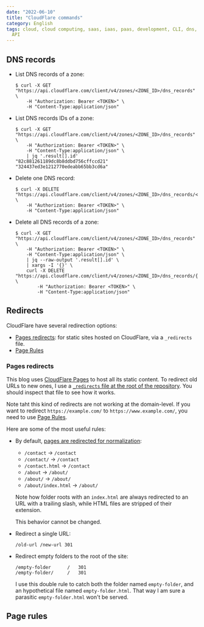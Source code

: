 ```yaml
---
date: "2022-06-10"
title: "CloudFlare commands"
category: English
tags: cloud, cloud computing, saas, iaas, paas, development, CLI, dns, cloudflare,
  API
---
```


## DNS records

- List DNS records of a zone:

  ```shell-session
  $ curl -X GET "https://api.cloudflare.com/client/v4/zones/<ZONE_ID>/dns_records" \
      -H "Authorization: Bearer <TOKEN>" \
      -H "Content-Type:application/json"
  ```

- List DNS records IDs of a zone:

  ```shell-session
  $ curl -X GET "https://api.cloudflare.com/client/v4/zones/<ZONE_ID>/dns_records" \
      -H "Authorization: Bearer <TOKEN>" \
      -H "Content-Type:application/json" \
      | jq '.result[].id'
  "82c881261189dc8b8ddbd756cffccd21"
  "324437ed3e1212770edeabb65bb3cd6a"
  ```

- Delete one DNS record:

  ```shell-session
  $ curl -X DELETE "https://api.cloudflare.com/client/v4/zones/<ZONE_ID>/dns_records/<RECORD_ID>" \
      -H "Authorization: Bearer <TOKEN>" \
      -H "Content-Type:application/json"
  ```

- Delete all DNS records of a zone:

  ```shell-session
  $ curl -X GET "https://api.cloudflare.com/client/v4/zones/<ZONE_ID>/dns_records" \
      -H "Authorization: Bearer <TOKEN>" \
      -H "Content-Type:application/json" \
      | jq --raw-output '.result[].id' \
      | xargs -I '{}' \
      curl -X DELETE "https://api.cloudflare.com/client/v4/zones/<ZONE_ID>/dns_records/{}" \
          -H "Authorization: Bearer <TOKEN>" \
          -H "Content-Type:application/json"
  ```

## Redirects

CloudFlare have several redirection options:
- [Pages redirects](https://developers.cloudflare.com/pages/platform/redirects/): for static sites hosted on CloudFlare, via a `_redirects` file.
- [Page Rules](https://support.cloudflare.com/hc/en-us/articles/200172286-Configuring-URL-forwarding-or-redirects-with-Cloudflare-Page-Rules)

### Pages redirects

This blog uses [CloudFlare Pages](https://pages.cloudflare.com/) to host all its static content. To redirect old URLs to new ones, I use a [`_redirects` file at the root of the repository](https://github.com/kdeldycke/kevin-deldycke-blog/blob/main/content/extra/_redirects). You should inspect that file to see how it works.

Note taht this kind of redirects are not working at the domain-level. If you want to redirect `https://example.com/` to `https://www.example.com/`, you need to use [Page Rules](#page-rules).

Here are some of the most useful rules:

- By default, [pages are redirected for normalization](https://developers.cloudflare.com/pages/platform/serving-pages/#route-matching):

  - `/contact` -> `/contact`
  - `/contact/` -> `/contact`
  - `/contact.html` -> `/contact`
  - `/about` -> `/about/`
  - `/about/` -> `/about/`
  - `/about/index.html` -> `/about/`

  Note how folder roots with an `index.html` are always redirected to an URL with a trailing slash, while HTML files are stripped of their extension.

  This behavior cannot be changed.

- Redirect a single URL:

  ```text
  /old-url /new-url 301
  ```

- Redirect empty folders to the root of the site:

  ```text
  /empty-folder      /   301
  /empty-folder/     /   301
  ```

  I use this double rule to catch both the folder named `empty-folder`, and an hypothetical file named `empty-folder.html`. That way I am sure a parasitic `empty-folder.html` won't be served.

## Page rules

<TODO>